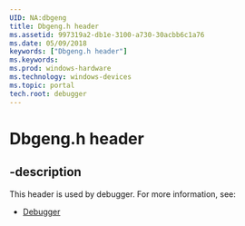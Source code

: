 ```yaml
---
UID: NA:dbgeng
title: Dbgeng.h header
ms.assetid: 997319a2-db1e-3100-a730-30acbb6c1a76
ms.date: 05/09/2018
keywords: ["Dbgeng.h header"]
ms.keywords: 
ms.prod: windows-hardware
ms.technology: windows-devices
ms.topic: portal
tech.root: debugger
---
```


# Dbgeng.h header


## -description


This header is used by debugger. For more information, see:

- [Debugger](../_debugger/index.md)
